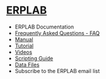 # [ERPLAB](https://github.com/lucklab/erplab/wiki)
* ERPLAB Documentation
 * [Frequently Asked Questions - FAQ](https://github.com/lucklab/erplab/wiki/Troubleshooting-and-Frequently-Asked-Questions)
 * [Manual](https://github.com/lucklab/erplab/wiki/Manual)
 * [Tutorial](https://github.com/lucklab/erplab/wiki/Tutorial)
 * [Videos](https://github.com/lucklab/erplab/wiki/Videos)
 * [Scripting Guide](https://github.com/lucklab/erplab/wiki/Scripting-Guide)
 * [Data Files](http://dl.dropbox.com/u/3711923/Test_Data.zip)
* Subscribe to the ERPLAB email list